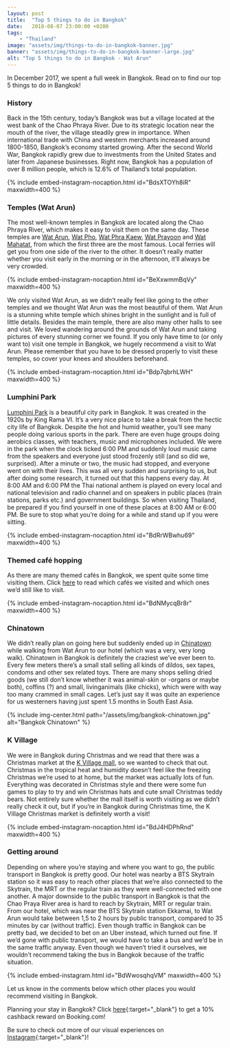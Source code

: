 ```yaml
---
layout: post
title:  "Top 5 things to do in Bangkok"
date:   2018-08-07 23:00:00 +0200
tags:
    - "Thailand"
image: "assets/img/things-to-do-in-bangkok-banner.jpg"
banner: "assets/img/things-to-do-in-bangkok-banner-large.jpg"
alt: "Top 5 things to do in Bangkok - Wat Arun"
---
```


In December 2017, we spent a full week in Bangkok. Read on to find our top 5 things to do in Bangkok!

### History

Back in the 15th century, today’s Bangkok was but a village located at the west bank of the Chao Phraya River. Due to its strategic location near the mouth of the river, the village steadily grew in importance. When international trade with China and western merchants increased around 1800-1850, Bangkok’s economy started growing. After the second World War, Bangkok rapidly grew due to investments from the United States and later from Japanese businesses. Right now, Bangkok has a population of over 8 million people, which is 12.6% of Thailand’s total population.

{% include embed-instagram-nocaption.html id="BdsXTOYh8iR" maxwidth=400 %}

### Temples (Wat Arun)

The most well-known temples in Bangkok are located along the Chao Phraya River, which makes it easy to visit them on the same day. These temples are [Wat Arun][wat arun], [Wat Pho][wat pho], [Wat Phra Kaew][wat phra kaew], [Wat Prayoon][wat prayoon] and [Wat Mahatat][wat mahatat], from which the first three are the most famous. Local ferries will get you from one side of the river to the other. It doesn’t really matter whether you visit early in the morning or in the afternoon, it’ll always be very crowded.

{% include embed-instagram-nocaption.html id="BeXxwmmBqVy" maxwidth=400 %}

We only visited Wat Arun, as we didn’t really feel like going to the other temples and we thought Wat Arun was the most beautiful of them. Wat Arun is a stunning white temple which shines bright in the sunlight and is full of little details. Besides the main temple, there are also many other halls to see and visit. We loved wandering around the grounds of Wat Arun and taking pictures of every stunning corner we found. If you only have time to (or only want to) visit one temple in Bangkok, we hugely recommend a visit to Wat Arun. Please remember that you have to be dressed properly to visit these temples, so cover your knees and shoulders beforehand.

{% include embed-instagram-nocaption.html id="Bdp7qbrhLWH" maxwidth=400 %}

### Lumphini Park

[Lumphini Park][lumphini park] is a beautiful city park in Bangkok. It was created in the 1920s by King Rama VI. It’s a very nice place to take a break from the hectic city life of Bangkok. Despite the hot and humid weather, you’ll see many people doing various sports in the park. There are even huge groups doing aerobics classes, with teachers, music and microphones included. We were in the park when the clock ticked 6:00 PM and suddenly loud music came from the speakers and everyone just stood frozenly still (and so did we, surprised). After a minute or two, the music had stopped, and everyone went on with their lives. This was all very sudden and surprising to us, but after doing some research, it turned out that this happens every day. At 8:00 AM and 6:00 PM the Thai national anthem is played on every local and national television and radio channel and on speakers in public places (train stations, parks etc.) and government buildings. So when visiting Thailand, be prepared if you find yourself in one of these places at 8:00 AM or 6:00 PM. Be sure to stop what you’re doing for a while and stand up if you were sitting. 

{% include embed-instagram-nocaption.html id="BdRrWBwhu69" maxwidth=400 %}

### Themed café hopping

As there are many themed cafés in Bangkok, we spent quite some time visiting them. Click [here][bangkok café article] to read which cafés we visited and which ones we’d still like to visit.

{% include embed-instagram-nocaption.html id="BdNMycqBr8r" maxwidth=400 %}
 
### Chinatown

We didn’t really plan on going here but suddenly ended up in [Chinatown][chinatown] while walking from Wat Arun to our hotel (which was a very, very long walk). Chinatown in Bangkok is definitely the craziest we’ve ever been to. Every few meters there’s a small stall selling all kinds of dildos, sex tapes, condoms and other sex related toys. There are many shops selling dried goods (we still don’t know whether it was animal-skin or -organs or maybe both), coffins (?) and small, livinganimals (like chicks), which were with way too many crammed in small cages. Let’s just say it was quite an experience for us westerners having just spent 1.5 months in South East Asia.

{% include img-center.html path="/assets/img/bangkok-chinatown.jpg" alt="Bangkok Chinatown" %}

### K Village

We were in Bangkok during Christmas and we read that there was a Christmas market at the [K Village mall][k village mall], so we wanted to check that out. Christmas in the tropical heat and humidity doesn’t feel like the freezing Christmas we’re used to at home, but the market was actually lots of fun. Everything was decorated in Christmas style and there were some fun games to play to try and win Christmas hats and cute small Christmas teddy bears. Not entirely sure whether the mall itself is worth visiting as we didn’t really check it out, but if you’re in Bangkok during Christmas time, the K Village Christmas market is definitely worth a visit!

{% include embed-instagram-nocaption.html id="BdJ4HDPhRnd" maxwidth=400 %}

### Getting around 

Depending on where you’re staying and where you want to go, the public transport in Bangkok is pretty good. Our hotel was nearby a BTS Skytrain station so it was easy to reach other places that we’re also connected to the Skytrain, the MRT or the regular train as they were well-connected with one another. A major downside to the public transport in Bangkok is that the Chao Praya River area is hard to reach by Skytrain, MRT or regular train. From our hotel, which was near the BTS Skytrain station Ekkamai, to Wat Arun would take between 1,5 to 2 hours by public transport, compared to 35 minutes by car (without traffic). Even though traffic in Bangkok can be pretty bad, we decided to bet on an Uber instead, which turned out fine. If we’d gone with public transport, we would have to take a bus and we’d be in the same traffic anyway. Even though we haven’t tried it ourselves, we wouldn’t recommend taking the bus in Bangkok because of the traffic situation.

{% include embed-instagram.html id="BdWwosqhqVM" maxwidth=400 %}

Let us know in the comments below which other places you would recommend visiting in Bangkok.

Planning your stay in Bangkok? Click [here][booking.com]{:target="_blank"} to get a 10% cashback reward on Booking.com! 

Be sure to check out more of our visual experiences on [Instagram][instagram]{:target="_blank"}!

[instagram]: https://instagram.com/kipamojo
[booking.com]: https://www.booking.com/s/11_6/joop9916
[bangkok café article]: https://kipamojo.world/2018/08/01/Cafe-hopping-in-Bangkok-Bangkoks-best-themed-cafes.html
[wat arun]: https://www.google.nl/maps/place/Wat+Arun,+Bangkok+Yai,+Bangkok+10600,+Thailand/@13.7420658,100.477232,15z/data=!3m1!4b1!4m5!3m4!1s0x30e29900caef320d:0x40100b25de28b80!8m2!3d13.7437024!4d100.4860282
[wat pho]: https://www.google.nl/maps/place/Wat+Phra+Chetuphon+Vimolmangklararm+Rajwaramahaviharn/@13.7465067,100.4903943,17z/data=!3m1!4b1!4m5!3m4!1s0x30e299057145cc81:0x7df49a08f511c22e!8m2!3d13.7465067!4d100.4925884
[wat phra kaew]: https://www.google.nl/maps/place/Temple+of+the+Emerald+Buddha+(Wat+Phra+Kaew)/@13.7514967,100.4904745,17z/data=!3m1!4b1!4m5!3m4!1s0x30e2990eee7769e5:0x343cc1aab522fe88!8m2!3d13.7516435!4d100.4927041
[wat prayoon]: https://www.google.nl/maps/place/Wat+Prayunwongsawat+Worawihan/@13.7374073,100.4815264,15z/data=!4m5!3m4!1s0x30e29902ca977ed3:0x5277b4419f21e93b!8m2!3d13.7367702!4d100.4956974
[wat mahatat]: https://www.google.nl/maps/place/Wat+Mahadhat+Yuwarachrangsarit/@13.7551337,100.4886978,17z/data=!3m1!4b1!4m5!3m4!1s0x30e2990bf4c6b303:0x40c27f34f9e12b23!8m2!3d13.7551337!4d100.4908919
[lumphini park]: https://www.google.nl/maps/place/Lumphini+Park/@13.7314058,100.5392455,17z/data=!4m12!1m6!3m5!1s0x30e29f26ed4bb01b:0xac01b20801f96936!2sLumphini+Park!8m2!3d13.7314058!4d100.5414396!3m4!1s0x30e29f26ed4bb01b:0xac01b20801f96936!8m2!3d13.7314058!4d100.5414396
[chinatown]: https://www.google.nl/maps/place/Yaowarat+Rd,+Krung+Thep+Maha+Nakhon,+Thailand/@13.7412726,100.505971,17z/data=!3m1!4b1!4m5!3m4!1s0x30e29921f76193f7:0x5864886b1bdc3702!8m2!3d13.7412726!4d100.5081651 
[k village mall]: https://www.google.nl/maps/place/K+Village/@13.7205068,100.5671464,17z/data=!3m1!4b1!4m5!3m4!1s0x30e29f08cae2582f:0x86171c1b0d8be353!8m2!3d13.7205068!4d100.5693405
